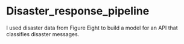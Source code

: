 # Disaster_response_pipeline
I used disaster data from Figure Eight to build a model for an API that classifies disaster messages.
